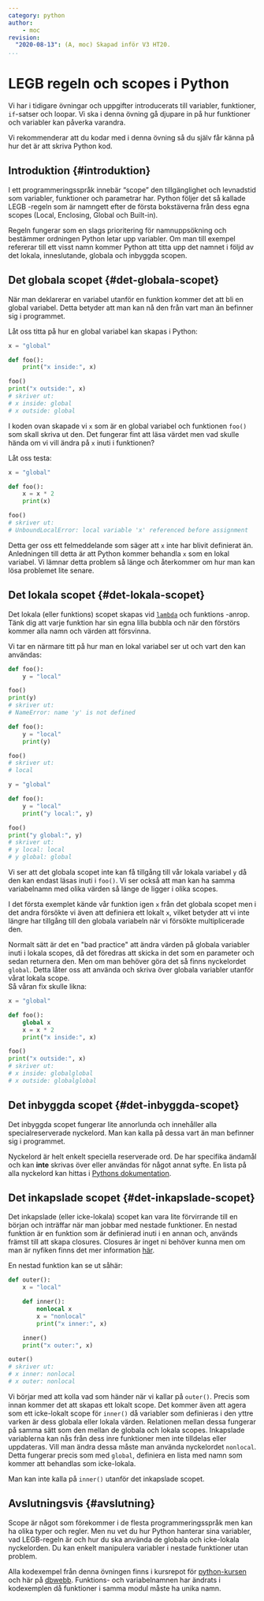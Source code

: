 ```yaml
---
category: python
author:
    - moc
revision:
  "2020-08-13": (A, moc) Skapad inför V3 HT20.
...
```

LEGB regeln och scopes i Python
==================================

Vi har i tidigare övningar och uppgifter introducerats till variabler, funktioner, `if`-satser och loopar. Vi ska i denna övning gå djupare in på hur funktioner och variabler kan påverka varandra.

<!--more-->

Vi rekommenderar att du kodar med i denna övning så du själv får känna på hur det är att skriva Python kod.


Introduktion {#introduktion}
--------------------------------------

I ett programmeringsspråk innebär “scope” den tillgänglighet och levnadstid som variabler, funktioner och parametrar har. Python följer det så kallade LEGB -regeln som är namngett efter de första bokstäverna från dess egna scopes (Local, Enclosing, Global och Built-in).

Regeln fungerar som en slags prioritering för namnuppsökning och bestämmer ordningen Python letar upp variabler. Om man till exempel refererar till ett visst namn kommer Python att titta upp det namnet i följd av det lokala, inneslutande, globala och inbyggda scopen.


Det globala scopet {#det-globala-scopet}
--------------------------------------
När man deklarerar en variabel utanför en funktion kommer det att bli en global variabel. Detta betyder att man kan nå den från vart man än befinner sig i programmet.

Låt oss titta på hur en global variabel kan skapas i Python:

```python
x = "global"

def foo():
    print("x inside:", x)

foo()
print("x outside:", x)
# skriver ut:
# x inside: global
# x outside: global
```

I koden ovan skapade vi `x` som är en global variabel och funktionen `foo()` som skall skriva ut den. Det fungerar fint att läsa värdet men vad skulle hända om vi vill ändra på `x` inuti i funktionen?

Låt oss testa:

```python
x = "global"

def foo():
    x = x * 2
    print(x)

foo()
# skriver ut:
# UnboundLocalError: local variable 'x' referenced before assignment
```

Detta ger oss ett felmeddelande som säger att `x` inte har blivit definierat än. Anledningen till detta är att Python kommer behandla `x` som en lokal variabel. Vi lämnar detta problem så länge och återkommer om hur man kan lösa problemet lite senare.

Det lokala scopet {#det-lokala-scopet}
--------------------------------------

Det lokala (eller funktions) scopet skapas vid [`lambda`](https://docs.python.org/3/tutorial/controlflow.html#lambda-expressions) och funktions -anrop. Tänk dig att varje funktion har sin egna lilla bubbla och när den förstörs kommer alla namn och värden att försvinna.

Vi tar en närmare titt på hur man en lokal variabel ser ut och vart den kan användas:

```python
def foo():
    y = "local"

foo()
print(y)
# skriver ut:
# NameError: name 'y' is not defined
```
```python
def foo():
    y = "local"
    print(y)

foo()
# skriver ut:
# local
```
```python
y = "global"

def foo():
    y = "local"
    print("y local:", y)

foo()
print("y global:", y)
# skriver ut:
# y local: local
# y global: global
```

Vi ser att det globala scopet inte kan få tillgång till vår lokala variabel `y` då den kan endast läsas inuti i `foo()`. Vi ser också att man kan ha samma variabelnamn med olika värden så länge de ligger i olika scopes.

I det första exemplet kände vår funktion igen `x` från det globala scopet men i det andra försökte vi även att definiera ett lokalt `x`, vilket betyder att vi inte längre har tillgång till den globala variabeln när vi försökte multiplicerade den.

Normalt sätt är det en "bad practice" att ändra värden på globala variabler inuti i lokala scopes, då det föredras att skicka in det som en parameter och sedan returnera den. Men om man behöver göra det så finns nyckelordet `global`. Detta låter oss att använda och skriva över globala variabler utanför vårat lokala scope.   
Så våran fix skulle likna:

```python
x = "global"

def foo():
    global x
    x = x * 2
    print("x inside:", x)

foo()
print("x outside:", x)
# skriver ut:
# x inside: globalglobal
# x outside: globalglobal
```


Det inbyggda scopet {#det-inbyggda-scopet}
--------------------------------------
Det inbyggda scopet fungerar lite annorlunda och innehåller alla specialreserverade nyckelord. Man kan kalla på dessa vart än man befinner sig i programmet.

Nyckelord är helt enkelt speciella reserverade ord. De har specifika ändamål och kan **inte** skrivas över eller användas för något annat syfte. En lista på alla nyckelord kan hittas i [Pythons dokumentation](https://docs.python.org/3/reference/lexical_analysis.html#keywords).


Det inkapslade scopet {#det-inkapslade-scopet}
--------------------------------------
Det inkapslade (eller icke-lokala) scopet kan vara lite förvirrande till en början och inträffar när man jobbar med nestade funktioner. En nestad funktion är en funktion som är definierad inuti i en annan och, används främst till att skapa closures. Closures är inget ni behöver kunna men om man är nyfiken finns det mer information [här](https://www.learnpython.org/en/Closures).

En nestad funktion kan se ut såhär:

```python
def outer():
    x = "local"

    def inner():
        nonlocal x
        x = "nonlocal"
        print("x inner:", x)

    inner()
    print("x outer:", x)

outer()
# skriver ut:
# x inner: nonlocal
# x outer: nonlocal
```

Vi börjar med att kolla vad som händer när vi kallar på `outer()`. Precis som innan kommer det att skapas ett lokalt scope. Det kommer även att agera som ett icke-lokalt scope för `inner()` då variabler som definieras i den yttre varken är dess globala eller lokala värden. Relationen mellan dessa fungerar på samma sätt som den mellan de globala och lokala scopes. Inkapslade variablerna kan nås från dess inre funktioner men inte tilldelas eller uppdateras. Vill man ändra dessa måste man använda nyckelordet `nonlocal`. Detta fungerar precis som med `global`, definiera en lista med namn som kommer att behandlas som icke-lokala. 

Man kan inte kalla på `inner()` utanför det inkapslade scopet.



Avslutningsvis {#avslutning}
--------------------------------------
Scope är något som förekommer i de flesta programmeringsspråk men kan ha olika typer och regler. Men nu vet du hur Python hanterar sina variabler, vad LEGB-regeln är och hur du ska använda de globala och icke-lokala nyckelorden. Du kan enkelt manipulera variabler i nestade funktioner utan problem.

Alla kodexempel från denna övningen finns i kursrepot för [python-kursen](https://github.com/dbwebb-se/python/tree/master/example/scope) och här på [dbwebb](https://dbwebb.se/repo/python/example/scope). Funktions- och variabelnamnen har ändrats i kodexemplen då funktioner i samma modul måste ha unika namn.
